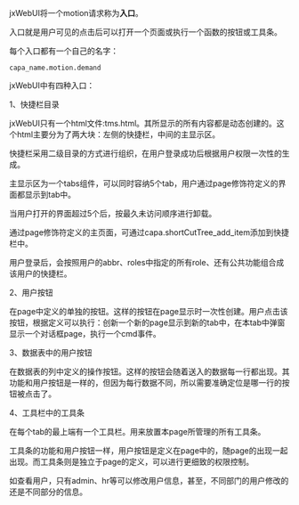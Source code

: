 jxWebUI将一个motion请求称为**入口**。

入口就是用户可见的点击后可以打开一个页面或执行一个函数的按钮或工具条。

每个入口都有一个自己的名字：

	capa_name.motion.demand

jxWebUI中有四种入口：

1、快捷栏目录

jxWebUI只有一个html文件:tms.html。其所显示的所有内容都是动态创建的。这个html主要分为了两大块：左侧的快捷栏，中间的主显示区。

快捷栏采用二级目录的方式进行组织，在用户登录成功后根据用户权限一次性的生成。

主显示区为一个tabs组件，可以同时容纳5个tab，用户通过page修饰符定义的界面都显示到tab中。

当用户打开的界面超过5个后，按最久未访问顺序进行卸载。

通过page修饰符定义的主页面，可通过capa.shortCutTree_add_item添加到快捷栏中。

用户登录后，会按照用户的abbr、roles中指定的所有role、还有公共功能组合成该用户的快捷栏。

2、用户按钮

在page中定义的单独的按钮。这样的按钮在page显示时一次性创建。用户点击该按钮，根据定义可以执行：创新一个新的page显示到新的tab中，在本tab中弹窗显示一个对话框page，执行一个cmd事件。

3、数据表中的用户按钮

在数据表的列中定义的操作按钮。这样的按钮会随着送入的数据每一行都出现。其功能和用户按钮是一样的，但因为每行数据不同，所以需要准确定位是哪一行的按钮被点击了。

4、工具栏中的工具条

在每个tab的最上端有一个工具栏。用来放置本page所管理的所有工具条。

工具条的功能和用户按钮一样，用户按钮是定义在page中的，随page的出现一起出现。而工具条则是独立于page的定义，可以进行更细致的权限控制。

如查看用户，只有admin、hr等可以修改用户信息，甚至，不同部门的用户修改的还是不同部分的信息。